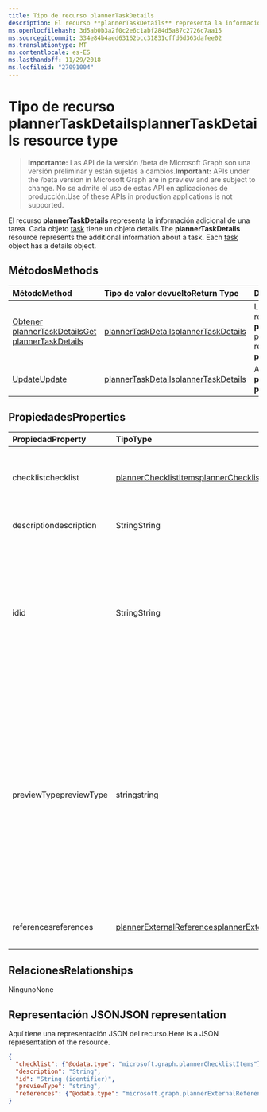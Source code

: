 ```yaml
---
title: Tipo de recurso plannerTaskDetails
description: El recurso **plannerTaskDetails** representa la información adicional de una tarea. Cada objeto task tiene un objeto details.
ms.openlocfilehash: 3d5ab0b3a2f0c2e6c1abf284d5a87c2726c7aa15
ms.sourcegitcommit: 334e84b4aed63162bcc31831cffd6d363dafee02
ms.translationtype: MT
ms.contentlocale: es-ES
ms.lasthandoff: 11/29/2018
ms.locfileid: "27091004"
---
```

# <a name="plannertaskdetails-resource-type"></a><span data-ttu-id="088de-104">Tipo de recurso plannerTaskDetails</span><span class="sxs-lookup"><span data-stu-id="088de-104">plannerTaskDetails resource type</span></span>

> <span data-ttu-id="088de-105">**Importante:** Las API de la versión /beta de Microsoft Graph son una versión preliminar y están sujetas a cambios.</span><span class="sxs-lookup"><span data-stu-id="088de-105">**Important:** APIs under the /beta version in Microsoft Graph are in preview and are subject to change.</span></span> <span data-ttu-id="088de-106">No se admite el uso de estas API en aplicaciones de producción.</span><span class="sxs-lookup"><span data-stu-id="088de-106">Use of these APIs in production applications is not supported.</span></span>

<span data-ttu-id="088de-p103">El recurso **plannerTaskDetails** representa la información adicional de una tarea. Cada objeto [task](plannertask.md) tiene un objeto details.</span><span class="sxs-lookup"><span data-stu-id="088de-p103">The **plannerTaskDetails** resource represents the additional information about a task. Each [task](plannertask.md) object has a details object.</span></span>


## <a name="methods"></a><span data-ttu-id="088de-109">Métodos</span><span class="sxs-lookup"><span data-stu-id="088de-109">Methods</span></span>

| <span data-ttu-id="088de-110">Método</span><span class="sxs-lookup"><span data-stu-id="088de-110">Method</span></span>           | <span data-ttu-id="088de-111">Tipo de valor devuelto</span><span class="sxs-lookup"><span data-stu-id="088de-111">Return Type</span></span>    |<span data-ttu-id="088de-112">Descripción</span><span class="sxs-lookup"><span data-stu-id="088de-112">Description</span></span>|
|:---------------|:--------|:----------|
|[<span data-ttu-id="088de-113">Obtener plannerTaskDetails</span><span class="sxs-lookup"><span data-stu-id="088de-113">Get plannerTaskDetails</span></span>](../api/plannertaskdetails-get.md) | [<span data-ttu-id="088de-114">plannerTaskDetails</span><span class="sxs-lookup"><span data-stu-id="088de-114">plannerTaskDetails</span></span>](plannertaskdetails.md) |<span data-ttu-id="088de-115">Leer las propiedades y las relaciones del objeto **plannerTaskDetails**.</span><span class="sxs-lookup"><span data-stu-id="088de-115">Read properties and relationships of **plannerTaskDetails** object.</span></span>|
|[<span data-ttu-id="088de-116">Update</span><span class="sxs-lookup"><span data-stu-id="088de-116">Update</span></span>](../api/plannertaskdetails-update.md) | [<span data-ttu-id="088de-117">plannerTaskDetails</span><span class="sxs-lookup"><span data-stu-id="088de-117">plannerTaskDetails</span></span>](plannertaskdetails.md)    |<span data-ttu-id="088de-118">Actualizar el objeto **plannerTaskDetails**.</span><span class="sxs-lookup"><span data-stu-id="088de-118">Update **plannerTaskDetails** object.</span></span> |

## <a name="properties"></a><span data-ttu-id="088de-119">Propiedades</span><span class="sxs-lookup"><span data-stu-id="088de-119">Properties</span></span>
| <span data-ttu-id="088de-120">Propiedad</span><span class="sxs-lookup"><span data-stu-id="088de-120">Property</span></span>     | <span data-ttu-id="088de-121">Tipo</span><span class="sxs-lookup"><span data-stu-id="088de-121">Type</span></span>   |<span data-ttu-id="088de-122">Descripción</span><span class="sxs-lookup"><span data-stu-id="088de-122">Description</span></span>|
|:---------------|:--------|:----------|
|<span data-ttu-id="088de-123">checklist</span><span class="sxs-lookup"><span data-stu-id="088de-123">checklist</span></span>|[<span data-ttu-id="088de-124">plannerChecklistItems</span><span class="sxs-lookup"><span data-stu-id="088de-124">plannerChecklistItems</span></span>](plannerchecklistitems.md)|<span data-ttu-id="088de-125">Colección de elementos de la lista de comprobación de la tarea.</span><span class="sxs-lookup"><span data-stu-id="088de-125">The collection of checklist items on the task.</span></span>|
|<span data-ttu-id="088de-126">description</span><span class="sxs-lookup"><span data-stu-id="088de-126">description</span></span>|<span data-ttu-id="088de-127">String</span><span class="sxs-lookup"><span data-stu-id="088de-127">String</span></span>|<span data-ttu-id="088de-128">Descripción de la tarea</span><span class="sxs-lookup"><span data-stu-id="088de-128">Description of the task</span></span>|
|<span data-ttu-id="088de-129">id</span><span class="sxs-lookup"><span data-stu-id="088de-129">id</span></span>|<span data-ttu-id="088de-130">String</span><span class="sxs-lookup"><span data-stu-id="088de-130">String</span></span>| <span data-ttu-id="088de-131">Solo lectura.</span><span class="sxs-lookup"><span data-stu-id="088de-131">Read-only.</span></span> <span data-ttu-id="088de-132">Identificador de los detalles de la tarea.</span><span class="sxs-lookup"><span data-stu-id="088de-132">ID of the task details.</span></span> <span data-ttu-id="088de-133">Es 28 caracteres de largo y entre mayúsculas y minúsculas.</span><span class="sxs-lookup"><span data-stu-id="088de-133">It is 28 characters long and case-sensitive.</span></span> <span data-ttu-id="088de-134">[Validación de formato](tasks-identifiers-disclaimer.md) se realiza en el servicio.</span><span class="sxs-lookup"><span data-stu-id="088de-134">[Format validation](tasks-identifiers-disclaimer.md) is done on the service.</span></span>|
|<span data-ttu-id="088de-135">previewType</span><span class="sxs-lookup"><span data-stu-id="088de-135">previewType</span></span>|<span data-ttu-id="088de-136">string</span><span class="sxs-lookup"><span data-stu-id="088de-136">string</span></span>|<span data-ttu-id="088de-p105">Establece el tipo de vista previa que aparece en la tarea. Los valores posibles son `automatic`, `noPreview`, `checklist`, `description` y `reference`. Si se establece en `automatic`, la aplicación que visualiza la tarea elige la vista previa mostrada.</span><span class="sxs-lookup"><span data-stu-id="088de-p105">This sets the type of preview that shows up on the task. Possible values are: `automatic`, `noPreview`, `checklist`, `description`, `reference`. When set to `automatic` the displayed preview is chosen by the app viewing the task.</span></span>|
|<span data-ttu-id="088de-140">references</span><span class="sxs-lookup"><span data-stu-id="088de-140">references</span></span>|[<span data-ttu-id="088de-141">plannerExternalReferences</span><span class="sxs-lookup"><span data-stu-id="088de-141">plannerExternalReferences</span></span>](plannerexternalreferences.md)|<span data-ttu-id="088de-142">La colección de referencias de la tarea.</span><span class="sxs-lookup"><span data-stu-id="088de-142">The collection of references on the task.</span></span>|

## <a name="relationships"></a><span data-ttu-id="088de-143">Relaciones</span><span class="sxs-lookup"><span data-stu-id="088de-143">Relationships</span></span>
<span data-ttu-id="088de-144">Ninguno</span><span class="sxs-lookup"><span data-stu-id="088de-144">None</span></span>


## <a name="json-representation"></a><span data-ttu-id="088de-145">Representación JSON</span><span class="sxs-lookup"><span data-stu-id="088de-145">JSON representation</span></span>
<span data-ttu-id="088de-146">Aquí tiene una representación JSON del recurso.</span><span class="sxs-lookup"><span data-stu-id="088de-146">Here is a JSON representation of the resource.</span></span>

<!-- {
  "blockType": "resource",
  "optionalProperties": [

  ],
  "@odata.type": "microsoft.graph.plannerTaskDetails"
}-->

```json
{
  "checklist": {"@odata.type": "microsoft.graph.plannerChecklistItems"},
  "description": "String",
  "id": "String (identifier)",
  "previewType": "string",
  "references": {"@odata.type": "microsoft.graph.plannerExternalReferences"}
}

```

<!-- uuid: 8fcb5dbc-d5aa-4681-8e31-b001d5168d79
2015-10-25 14:57:30 UTC -->
<!-- {
  "type": "#page.annotation",
  "description": "plannerTaskDetails resource",
  "keywords": "",
  "section": "documentation",
  "tocPath": ""
}-->